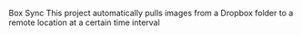 Box Sync
This project automatically pulls images from a Dropbox folder to a remote location at a certain time interval


